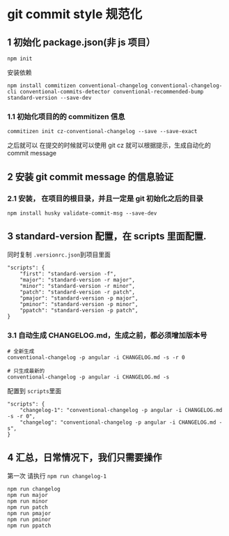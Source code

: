 # git commit style 规范化

## 1 初始化 package.json(非 js 项目）

```
npm init
```

安装依赖

```
npm install commitizen conventional-changelog conventional-changelog-cli conventional-commits-detector conventional-recommended-bump  standard-version --save-dev
```

### 1.1 初始化项目的的 commitizen 信息

```
commitizen init cz-conventional-changelog --save --save-exact
```

之后就可以 在提交的时候就可以使用 git cz 就可以根据提示，生成自动化的 commit message

## 2 安装 git commit message 的信息验证

### 2.1 安装， 在项目的根目录，并且一定是 git 初始化之后的目录

```
npm install husky validate-commit-msg --save-dev
```

## 3 standard-version 配置，在 scripts 里面配置.

同时复制 `.versionrc.json`到项目里面

```
"scripts": {
    "first": "standard-version -f",
    "major": "standard-version -r major",
    "minor": "standard-version -r minor",
    "patch": "standard-version -r patch",
    "pmajor": "standard-version -p major",
    "pminor": "standard-version -p minor",
    "ppatch": "standard-version -p patch",
}
```

### 3.1 自动生成 CHANGELOG.md，生成之前，都必须增加版本号

```
# 全新生成
conventional-changelog -p angular -i CHANGELOG.md -s -r 0

# 只生成最新的
conventional-changelog -p angular -i CHANGELOG.md -s
```

配置到 `scripts`里面

```
"scripts": {
    "changelog-1": "conventional-changelog -p angular -i CHANGELOG.md -s -r 0",
    "changelog": "conventional-changelog -p angular -i CHANGELOG.md -s",
}
```

## 4 汇总，日常情况下，我们只需要操作

第一次 请执行 `npm run changelog-1`

```
npm run changelog
npm run major
npm run minor
npm run patch
npm run pmajor
npm run pminor
npm run ppatch
```
